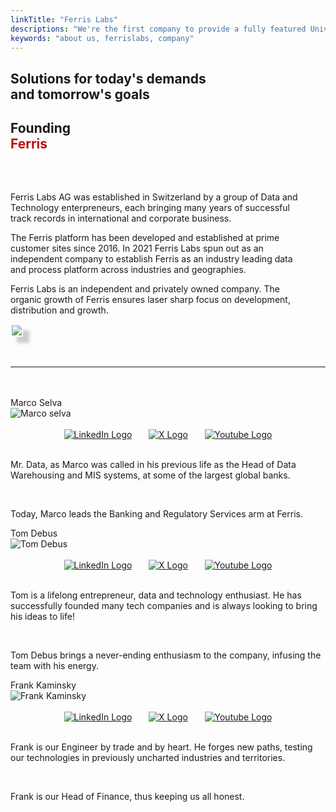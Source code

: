 ```yaml
---
linkTitle: "Ferris Labs"
descriptions: "We're the first company to provide a fully featured Universal Real-Time Platform and package it with dozens of industry vertical and horizontal use cases."
keywords: "about us, ferrislabs, company"
---
```


<!-- SOLUTIONS HEADER -->
<section class="sub-header" style="background: var(--clr-accent-red)">
		<h1 id="solutions-top">Solutions for today's demands <br>and tomorrow's goals</h1>
		<p></p>
</section>

<!-- FOUNDING FERRIS -->
<section class="padding-block-900" style="background-color: var(--clr-primary-white);">
    <div class="container">
		<h2 class="fs-secondary-heading fw-bold">Founding<br><span style="color: #b81414;">Ferris</span></h2>
            <div class="even-columns" style="padding-top: 2rem">
                <div class="flow text-left-sm-only margin" style="--flow-spacer: 1.5rem; padding-right: 2rem">
                    <p class="lead-black-m">Ferris Labs AG was established in Switzerland by a group of Data and Technology enterpreneurs, each bringing many years of successful track records in international and corporate business.</p>
                    <p class="lead-black-m">The Ferris platform has been developed and established at prime customer sites since 2016. In 2021 Ferris Labs spun out as an independent company to establish Ferris as an industry leading data and process platform across industries and geographies.</p>
                    <p class="lead-black-m">Ferris Labs is an independent and privately owned company. The organic growth of Ferris ensures laser sharp focus on development, distribution and growth.</p>
                </div>
            <div>
				<img src="/img/brand_images/ferris_labs_red.png" class="img-fluid" style="border:2px solid #fff;
					box-shadow: 10px 10px 5px #ccc;
					max-height: 350px;
					-moz-box-shadow: 10px 10px 5px #ccc;
					-webkit-box-shadow: 10px 10px 5px #ccc;
					-khtml-box-shadow: 10px 10px 5px #ccc;">
	        </div>
    </div>
</section>

<!-- Horizontal Line  -->
<hr class="hr-text-red" data-content="THE FOUNDING PARTNERS" style="margin-block: 3rem" />

<!-- FOUNDER section - grid boxes -->
<section class="padding-block-900">
	<div class="container">
		<div class="grid-12-boxes">
			<!-- Marco Selva -->
			<div class="grid-12-item">
   				<div class="header">Marco Selva</div>
    			<div class="lead profile-img" style="align-self: center;" id="hover-image-container">
        			<img src="/img/profile_marco_gray.png" alt="Marco selva">
    			</div>
    				<br>
				<div class="font-weight social-img" style="text-align: center; color: gray; display: flex; justify-content: center;">
					<a href="https://www.linkedin.com/in/maselva" target="_blank" class="linkedin-link">
						<img src="/img/brand_images/linkedin-icon.png" alt="LinkedIn Logo" style="max-height: 20pt; margin-right: 20pt;">
					</a>
					<a href="https://twitter.com/ferrislabs" target="_blank">
						<img src="/img/brand_images/twitter-icon.png" alt="X Logo" style="max-height: 20pt; margin-right: 20pt;">
					</a>
					<a href="https://www.youtube.com/channel/UC5miURXVxGLo17EyWPBWCug" target="_blank">
						<img src="/img/brand_images/youtube-icon.png" alt="Youtube Logo" style="max-height: 20pt;">
					</a>
				</div>
					<br>
				<div class="detail-text">
					<p>Mr. Data, as Marco was called in his previous life as the Head of Data Warehousing and MIS systems, at some of the largest global banks.</p>
					<br>
					<p>Today, Marco leads the Banking and Regulatory Services arm at Ferris.</p>
				</div>
			</div>
			<!-- Tom Debus -->
			<div class="grid-12-item">
   				<div class="header">Tom Debus</div>
    			<div class="lead profile-img" style="align-self: center;" id="hover-image-container">
        			<img src="/img/profile_tom_gray.png" alt="Tom Debus">
    			</div>
    				<br>
				<div class="font-weight social-img" style="text-align: center; color: gray; display: flex; justify-content: center;">
					<a href="https://www.linkedin.com/in/tomdebus" target="_blank" class="linkedin-link">
						<img src="/img/brand_images/linkedin-icon.png" alt="LinkedIn Logo" style="max-height: 20pt; margin-right: 20pt;">
					</a>
					<a href="https://twitter.com/ferrislabs" target="_blank">
						<img src="/img/brand_images/twitter-icon.png" alt="X Logo" style="max-height: 20pt; margin-right: 20pt;">
					</a>
					<a href="https://www.youtube.com/channel/UC5miURXVxGLo17EyWPBWCug" target="_blank">
						<img src="/img/brand_images/youtube-icon.png" alt="Youtube Logo" style="max-height: 20pt;">
					</a>
				</div>
					<br>
				<div class="detail-text">
					<p>Tom is a lifelong entrepreneur, data and technology enthusiast. He has successfully founded many tech companies and is always looking to bring his ideas to life!</p>
					<br>
					<p>Tom Debus brings a never-ending enthusiasm to the company, infusing the team with his energy.</p>
				</div>
			</div>
			<!-- Frank Kaminsky -->
			<div class="grid-12-item">
   				<div class="header">Frank Kaminsky</div>
    			<div class="lead profile-img" style="align-self: center;" id="hover-image-container">
        			<img src="/img/profile_frank_gray.png" alt="Frank Kaminsky">
    			</div>
    				<br>
				<div class="font-weight social-img" style="text-align: center; color: gray; display: flex; justify-content: center;">
					<a href="https://www.linkedin.com/in/frank-kamisky-4bb135124/" target="_blank" class="linkedin-link">
						<img src="/img/brand_images/linkedin-icon.png" alt="LinkedIn Logo" style="max-height: 20pt; margin-right: 20pt;">
					</a>
					<a href="https://twitter.com/ferrislabs" target="_blank">
						<img src="/img/brand_images/twitter-icon.png" alt="X Logo" style="max-height: 20pt; margin-right: 20pt;">
					</a>
					<a href="https://www.youtube.com/channel/UC5miURXVxGLo17EyWPBWCug" target="_blank">
						<img src="/img/brand_images/youtube-icon.png" alt="Youtube Logo" style="max-height: 20pt;">
					</a>
				</div>
					<br>
				<div class="detail-text">
					<p>Frank is our Engineer by trade and by heart. He forges new paths, testing our technologies in previously uncharted industries and territories.</p>
					<br>
					<p>Frank is our Head of Finance, thus keeping us all honest.</p>
				</div>
			</div>
    	</div>
    </div>
</section>
